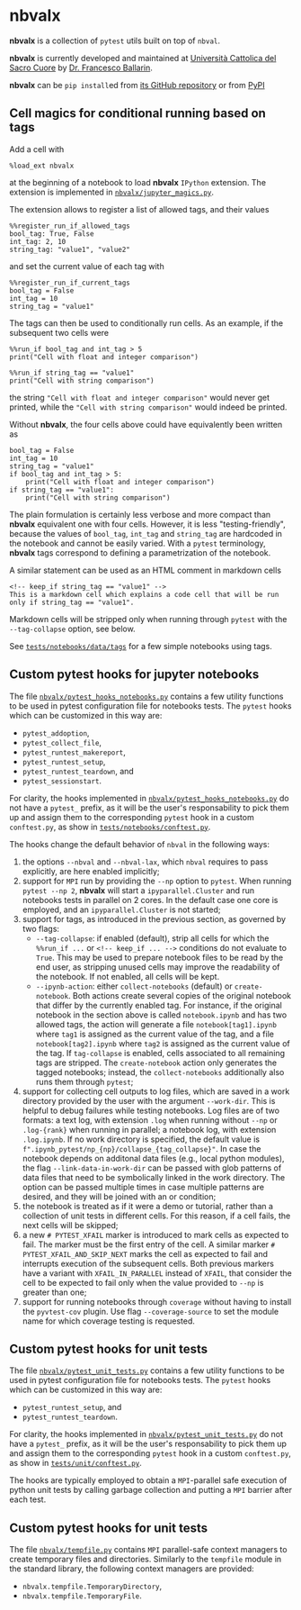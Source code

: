 # nbvalx

**nbvalx** is a collection of `pytest` utils built on top of `nbval`.

**nbvalx** is currently developed and maintained at [Università Cattolica del Sacro Cuore](https://www.unicatt.it/) by [Dr. Francesco Ballarin](https://www.francescoballarin.it).

**nbvalx** can be `pip install`ed from [its GitHub repository](https://github.com/nbvalx/nbvalx/) or from [PyPI](https://pypi.org/project/nbvalx/)

## Cell magics for conditional running based on tags
Add a cell with
```
%load_ext nbvalx
```
at the beginning of a notebook to load **nbvalx** `IPython` extension. The extension is implemented in [`nbvalx/jupyter_magics.py`](https://github.com/nbvalx/nbvalx/blob/main/nbvalx/jupyter_magics.py).

The extension allows to register a list of allowed tags, and their values
```
%%register_run_if_allowed_tags
bool_tag: True, False
int_tag: 2, 10
string_tag: "value1", "value2"
```
and set the current value of each tag with
```
%%register_run_if_current_tags
bool_tag = False
int_tag = 10
string_tag = "value1"
```

The tags can then be used to conditionally run cells. As an example, if the subsequent two cells were
```
%%run_if bool_tag and int_tag > 5
print("Cell with float and integer comparison")
```
```
%%run_if string_tag == "value1"
print("Cell with string comparison")
```
the string `"Cell with float and integer comparison"` would never get printed, while the `"Cell with string comparison"` would indeed be printed.

Without **nbvalx**, the four cells above could have equivalently been written as
```
bool_tag = False
int_tag = 10
string_tag = "value1"
if bool_tag and int_tag > 5:
    print("Cell with float and integer comparison")
if string_tag == "value1":
    print("Cell with string comparison")
```
The plain formulation is certainly less verbose and more compact than **nbvalx** equivalent one with four cells. However, it is less "testing-friendly", because the values of `bool_tag`, `int_tag` and `string_tag` are hardcoded in the notebook and cannot be easily varied. With a `pytest` terminology, **nbvalx** tags correspond to defining a parametrization of the notebook.

A similar statement can be used as an HTML comment in markdown cells
```
<!-- keep_if string_tag == "value1" -->
This is a markdown cell which explains a code cell that will be run only if string_tag == "value1".
```
Markdown cells will be stripped only when running through `pytest` with the `--tag-collapse` option, see below.

See [`tests/notebooks/data/tags`](https://github.com/nbvalx/nbvalx/blob/main/tests/notebooks/data/tags) for a few simple notebooks using tags.

## Custom pytest hooks for jupyter notebooks

The file [`nbvalx/pytest_hooks_notebooks.py`](https://github.com/nbvalx/nbvalx/blob/main/nbvalx/pytest_hooks_notebooks.py) contains a few utility functions to be used in pytest configuration file for notebooks tests.
The `pytest` hooks which can be customized in this way are:
* `pytest_addoption`,
* `pytest_collect_file`,
* `pytest_runtest_makereport`,
* `pytest_runtest_setup`,
* `pytest_runtest_teardown`, and
* `pytest_sessionstart`.

For clarity, the hooks implemented in [`nbvalx/pytest_hooks_notebooks.py`](https://github.com/nbvalx/nbvalx/blob/main/nbvalx/pytest_hooks_notebooks.py) do not have a `pytest_` prefix, as it will be the user's responsability to pick them up and assign them to the corresponding `pytest` hook in a custom `conftest.py`, as show in [`tests/notebooks/conftest.py`](https://github.com/nbvalx/nbvalx/blob/main/tests/notebooks/conftest.py).

The hooks change the default behavior of `nbval` in the following ways:
1. the options `--nbval` and `--nbval-lax`, which `nbval` requires to pass explicitly, are here enabled implicitly;
2. support for `MPI` run by providing the `--np` option to `pytest`. When running `pytest --np 2`, **nbvalx** will start a `ipyparallel.Cluster` and run notebooks tests in parallel on 2 cores. In the default case one core is employed, and an `ipyparallel.Cluster` is not started;
3. support for tags, as introduced in the previous section, as governed by two flags:
    * `--tag-collapse`: if enabled (default), strip all cells for which the `%%run_if ...` or `<!-- keep_if ... -->` conditions do not evaluate to `True`. This may be used to prepare notebook files to be read by the end user, as stripping unused cells may improve the readability of the notebook. If not enabled, all cells will be kept.
    * `--ipynb-action`: either `collect-notebooks` (default) or `create-notebook`. Both actions create several copies of the original notebook that differ by the currently enabled tag. For instance, if the original notebook in the section above is called `notebook.ipynb` and has two allowed tags, the action will generate a file `notebook[tag1].ipynb` where `tag1` is assigned as the current value of the tag, and a file `notebook[tag2].ipynb` where `tag2` is assigned as the current value of the tag. If `tag-collapse` is enabled, cells associated to all remaining tags are stripped. The `create-notebook` action only generates the tagged notebooks; instead, the `collect-notebooks` additionally also runs them through `pytest`;
4. support for collecting cell outputs to log files, which are saved in a work directory provided by the user with the argument `--work-dir`. This is helpful to debug failures while testing notebooks. Log files are of two formats: a text log, with extension `.log` when running without `--np` or `.log-{rank}` when running in parallel; a notebook log, with extension `.log.ipynb`. If no work directory is specified, the default value is `f".ipynb_pytest/np_{np}/collapse_{tag_collapse}"`. In case the notebook depends on additonal data files (e.g., local python modules), the flag `--link-data-in-work-dir` can be passed with glob patterns of data files that need to be symbolically linked in the work directory. The option can be passed multiple times in case multiple patterns are desired, and they will be joined with an or condition;
5. the notebook is treated as if it were a demo or tutorial, rather than a collection of unit tests in different cells. For this reason, if a cell fails, the next cells will be skipped;
6. a new `# PYTEST_XFAIL` marker is introduced to mark cells as expected to fail. The marker must be the first entry of the cell. A similar marker `# PYTEST_XFAIL_AND_SKIP_NEXT` marks the cell as expected to fail and interrupts execution of the subsequent cells. Both previous markers have a variant with `XFAIL_IN_PARALLEL` instead of `XFAIL`, that consider the cell to be expected to fail only when the value provided to `--np` is greater than one;
7. support for running notebooks through `coverage` without having to install the `pyvtest-cov` plugin. Use flag `--coverage-source` to set the module name for which coverage testing is requested.

## Custom pytest hooks for unit tests

The file [`nbvalx/pytest_unit_tests.py`](https://github.com/nbvalx/nbvalx/blob/main/nbvalx/pytest_unit_tests.py) contains a few utility functions to be used in pytest configuration file for notebooks tests.
The `pytest` hooks which can be customized in this way are:
* `pytest_runtest_setup`, and
* `pytest_runtest_teardown`.

For clarity, the hooks implemented in [`nbvalx/pytest_unit_tests.py`](https://github.com/nbvalx/nbvalx/blob/main/nbvalx/pytest_hooks_notebooks.py) do not have a `pytest_` prefix, as it will be the user's responsability to pick them up and assign them to the corresponding `pytest` hook in a custom `conftest.py`, as show in [`tests/unit/conftest.py`](https://github.com/nbvalx/nbvalx/blob/main/tests/unit/conftest.py).

The hooks are typically employed to obtain a `MPI`-parallel safe execution of python unit tests by calling garbage collection and putting a `MPI` barrier after each test.

## Custom pytest hooks for unit tests
The file [`nbvalx/tempfile.py`](https://github.com/nbvalx/nbvalx/blob/main/nbvalx/tempfile.py) contains `MPI` parallel-safe context managers to create temporary files and directories. Similarly to the `tempfile` module in the standard library, the following context managers are provided:
* `nbvalx.tempfile.TemporaryDirectory`,
* `nbvalx.tempfile.TemporaryFile`.
